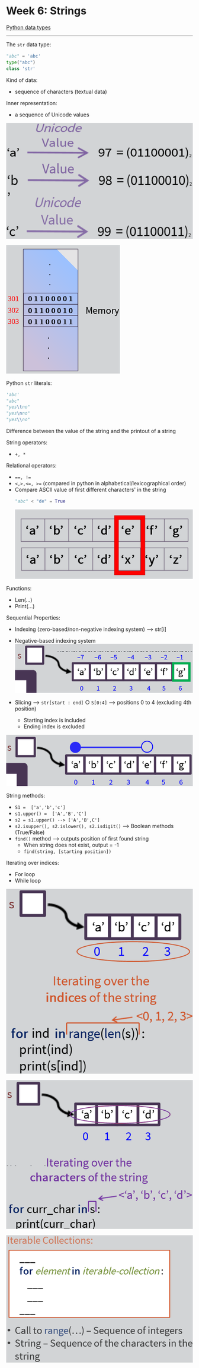 # Week 6: Strings

[Python data types](https://www.w3schools.com/python/python_datatypes.asp)

---

The `str` data type:

```python
"abc" = 'abc'
type("abc")
class 'str'
```

Kind of data:

- sequence of characters (textual data)

Inner representation:

- a sequence of Unicode values

![unicode](./images/week6/unicode.png)

![memory](./images/week6/memory.png)

Python `str` literals:

```python
'abc'
"abc"
"yes\tno"
"yes\nno"
"yes\\no"
```

Difference between the value of the string and the printout of a string

String operators:

- `+, *`

Relational operators:

- `==, !=`
- `<,>,<=, >=` (compared in python in alphabetical/lexicographical order)
- Compare ASCII value of first different characters' in the string
  ```python
  "abc" < "de" = True
  ```
  ![relational](./images/week6/relational_operators.png)

Functions:

- Len(...)
- Print(...)

Sequential Properties:

- Indexing (zero-based/non-negative indexing system) --> str[i]
- Negative-based indexing system
  ![sequential](./images/week6/sequential_properties.png)

- Slicing --> `str[start : end]`
  ○ `S[0:4]` --> positions 0 to 4 (excluding 4th position)
  - Starting index is included
  - Ending index is excluded

![slicing](./images/week6/slicing.png)

String methods:

- `S1 =  ['a','b','c']`
- `s1.upper() =  ['A','B','C']`
- `s2 = s1.upper() --> ['A','B',C']`
- `s2.isupper(), s2.islower(), s2.isdigit()` --> Boolean methods (True/False)
- `find()` method --> outputs position of first found string
  - When string does not exist, output = -1
  - `find(string, [starting position])`

Iterating over indices:

- For loop
- While loop

![iterating](./images/week6/iterating_indices.png)

![iterating_chars](./images/week6/iterating_chars.png)

![iterables](./images/week6/iterable_collections.png)
